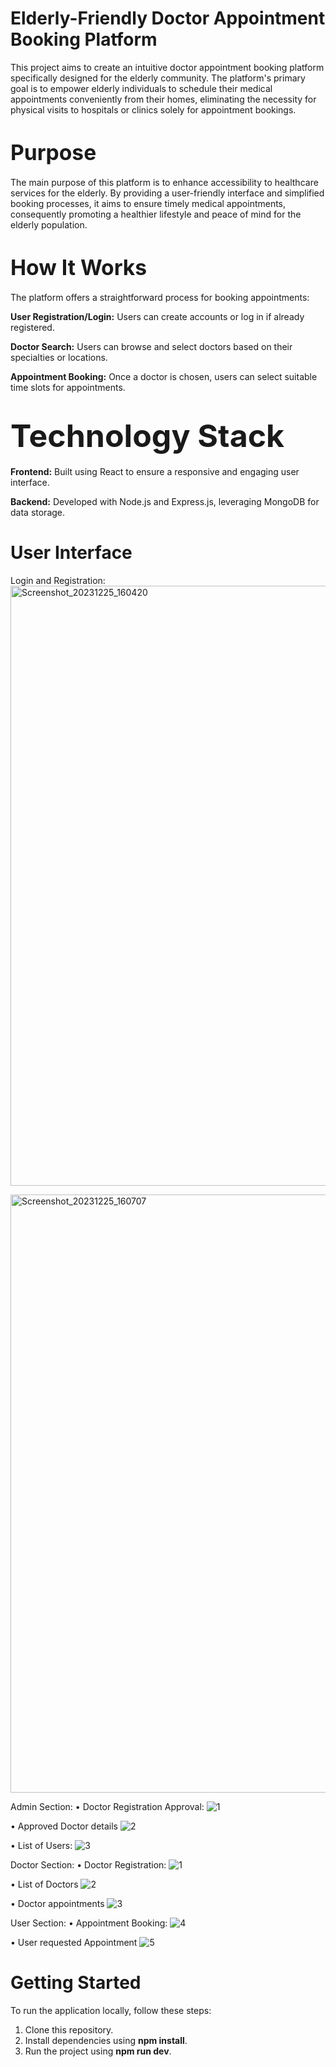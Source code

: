 # **Elderly-Friendly Doctor Appointment Booking Platform**


This project aims to create an intuitive doctor appointment booking platform specifically designed for the elderly community. The platform's primary goal is to empower elderly individuals to schedule their medical appointments conveniently from their homes, eliminating the necessity for physical visits to hospitals or clinics solely for appointment bookings.


# <span style="font-size: larger;">**Purpose**</span>

The main purpose of this platform is to enhance accessibility to healthcare services for the elderly. By providing a user-friendly interface and simplified booking processes, it aims to ensure timely medical appointments, consequently promoting a healthier lifestyle and peace of mind for the elderly population.


# <span style="font-size: larger;">**How It Works**</span>

The platform offers a straightforward process for booking appointments:

**User Registration/Login:** Users can create accounts or log in if already registered.

**Doctor Search:** Users can browse and select doctors based on their specialties or locations.

**Appointment Booking:** Once a doctor is chosen, users can select suitable time slots for appointments.


# <span style="font-size: 50px;">**Technology Stack**</span>

**Frontend:** Built using React to ensure a responsive and engaging user interface.

**Backend:** Developed with Node.js and Express.js, leveraging MongoDB for data storage.

# User Interface

Login and Registration:
<img width="960" alt="Screenshot_20231225_160420" src="https://github.com/Manthanjadhav/Kratin-Assignment/assets/93001323/7b15680d-2feb-420e-857a-790fa35f06c4">

<img width="957" alt="Screenshot_20231225_160707" src="https://github.com/Manthanjadhav/Kratin-Assignment/assets/93001323/3f8a8081-ea42-4a10-94e6-973fb836ab00">

Admin Section:
•	Doctor Registration Approval: 
 ![1](https://github.com/Manthanjadhav/Kratin-Assignment/assets/93001323/3af978d9-a318-4fdb-9c7d-6f4db44a8ebb)

•	Approved Doctor details
![2](https://github.com/Manthanjadhav/Kratin-Assignment/assets/93001323/f52ea74c-9063-418b-8a6f-d7b038c7118e)

•	List of Users: 
 ![3](https://github.com/Manthanjadhav/Kratin-Assignment/assets/93001323/8b1e325e-f93d-49b1-8ac8-cb14d45738b2)

Doctor Section:
•	Doctor Registration: 
![1](https://github.com/Manthanjadhav/Kratin-Assignment/assets/93001323/886eb4b2-a20f-43c9-be13-7af671385ebb)

•	List of Doctors
 ![2](https://github.com/Manthanjadhav/Kratin-Assignment/assets/93001323/c83f36e0-3f79-44b3-9af9-3db5c70040e6)

•	Doctor appointments
 ![3](https://github.com/Manthanjadhav/Kratin-Assignment/assets/93001323/9c847da0-8efa-418a-9912-4353328e27c1)

User Section:
•	Appointment Booking: 
![4](https://github.com/Manthanjadhav/Kratin-Assignment/assets/93001323/688be054-cb2d-481e-ad04-be715dd82ba0)

•	User requested Appointment
 ![5](https://github.com/Manthanjadhav/Kratin-Assignment/assets/93001323/8c2c1010-d713-4e70-9974-22860256043d)


# Getting Started
To run the application locally, follow these steps:

1. Clone this repository.
2. Install dependencies using **npm install**.
3. Run the project using **npm run dev**.
